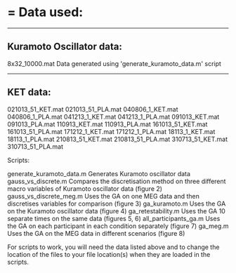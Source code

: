 =
Data used:
=
------------
Kuramoto Oscillator data:
------------
8x32_10000.mat 			Data generated using 'generate_kuramoto_data.m' script

------------
KET data:
------------
021013_51_KET.mat
021013_51_PLA.mat
040806_1_KET.mat
040806_1_PLA.mat
041213_1_KET.mat
041213_1_PLA.mat
091013_KET.mat
091013_PLA.mat
110913_KET.mat
110913_PLA.mat
161013_51_KET.mat
161013_51_PLA.mat
171212_1_KET.mat
171212_1_PLA.mat
18113_1_KET.mat
18113_1_PLA.mat
210813_51_KET.mat
210813_51_PLA.mat
310713_51_KET.mat
310713_51_PLA.mat


Scripts:

generate_kuramoto_data.m		Generates Kuramoto oscillator data
gauss_vs_discrete.m 			Compares the discretisation method on three different macro variables of Kuramoto oscillator data (figure 2)
gauss_vs_discrete_meg.m 		Uses the GA on one MEG data and then discretises variables for comparison (figure 3)
ga_kuramoto.m				Uses the GA on the Kuramoto oscillator data (figure 4)
ga_retestability.m 			Uses the GA 10 separate times on the same data (figures 5, 6)
all_participants_ga.m 			Uses the GA on each participant in each condition separately (figure 7)
ga_meg.m				Uses the GA on the MEG data in different scenarios (figure 8)

For scripts to work, you will need the data listed above and to change the location of the files to your file location(s) when they are loaded in the scripts.
